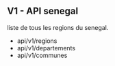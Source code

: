 
## V1 - API senegal

liste de tous les regions du senegal.

* api/v1/regions
* api/v1/departements
* api/v1/communes
